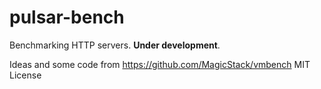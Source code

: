 # pulsar-bench

Benchmarking HTTP servers. **Under development**.

Ideas and some code from https://github.com/MagicStack/vmbench MIT License
